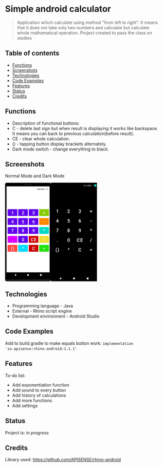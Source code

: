 # Simple android calculator
> Application which calculate using method "from left to right". 
>It means that it does not take only two numbers and calculate but calculate whole mathematical operation.
> Project created to pass the class on studies

## Table of contents
* [Functions](#functions)
* [Screenshots](#screenshots)
* [Technologies](#technologies)
* [Code Examples](#code-examples)
* [Features](#features)
* [Status](#status)
* [Credits](#credits)

## Functions
* Description of functional buttons:
* C - delete last sign but when result is displaying it works like backspace. It means you can back to previous calculation(before result).
* CE - clear whole calculation.
* () - tapping button display brackets alternately.
* Dark mode switch - change everything to black.

## Screenshots
Normal Mode and Dark Mode
<div style="display:flex;">
<img alt="App image" src="/img/screenshot.png" width="30%">
<img alt="App image" src="/img/screenshot2.png" width="30%">
</div>

## Technologies
* Programming language - Java
* External - Rhino script engine
* Development environment - Android Studio

## Code Examples
Add to build.gradle to make equals button work:
`implementation 'io.apisense:rhino-android:1.1.1'` 

## Features

To-do list:
* Add exponentiation function
* Add sound to every button
* Add history of calculations
* Add more functions
* Add settings

## Status
Project is: _in progress_

## Credits
Library used: https://github.com/APISENSE/rhino-android